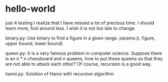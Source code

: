# hello-world
just 4 testing
I realize that I have missed a lot of precious time. 
I should learn more, fool around less.
I wish it is not too late to change.

binary.py:
Use binary to find a figure in a given range. params:(i, figure, upper bound, lower bound)

queen.py:
It is a very famous problem in computer science. Suppose there is an n * n chessboard and n queens, how to put these queens so that they are not able to attack each other? Of course, recursion is a good way.

hanoi.py:
Solution of Hanoi with recursive algorithm
